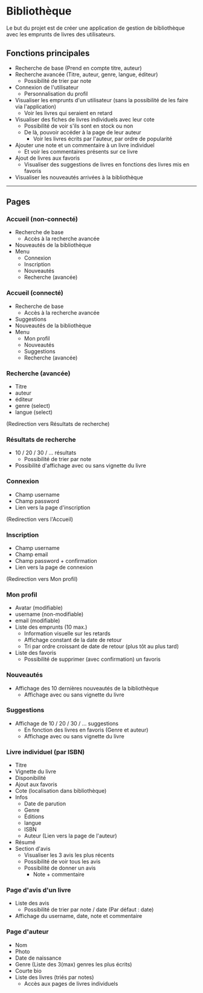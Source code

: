 # Bibliothèque

Le but du projet est de créer une application de gestion de bibliothèque avec les emprunts de livres des utilisateurs.

## Fonctions principales
* Recherche de base (Prend en compte titre, auteur)
* Recherche avancée (Titre, auteur, genre, langue, éditeur)
    * Possibilité de trier par note
* Connexion de l'utilisateur
    * Personnalisation du profil
* Visualiser les emprunts d'un utilisateur (sans la possibilité de les faire via l'application)
    * Voir les livres qui seraient en retard
* Visualiser des fiches de livres individuels avec leur cote
    * Possibilité de voir s'ils sont en stock ou non
    * De là, pouvoir accéder à la page de leur auteur
        * Voir les livres écrits par l'auteur, par ordre de popularité
* Ajouter une note et un commentaire à un livre individuel
    * Et voir les commentaires présents sur ce livre
* Ajout de livres aux favoris
    * Visualiser des suggestions de livres en fonctions des livres mis en favoris
* Visualiser les nouveautés arrivées à la bibliothèque

---

## Pages

### Accueil (non-connecté)
* Recherche de base
    * Accès à la recherche avancée
* Nouveautés de la bibliothèque
* Menu
    * Connexion
    * Inscription
    * Nouveautés
    * Recherche (avancée)

### Accueil (connecté)
* Recherche de base
    * Accès à la recherche avancée
* Suggestions
* Nouveautés de la bibliothèque
* Menu
    * Mon profil
    * Nouveautés
    * Suggestions
    * Recherche (avancée)

### Recherche (avancée)
* Titre
* auteur
* éditeur
* genre (select)
* langue (select)

(Redirection vers Résultats de recherche)

### Résultats de recherche
* 10 / 20 / 30 / ...  résultats
    * Possibilité de trier par note
* Possibilité d'affichage avec ou sans vignette du livre

### Connexion
* Champ username
* Champ password
* Lien vers la page d'inscription

(Redirection vers l'Accueil)

### Inscription
* Champ username
* Champ email
* Champ password + confirmation
* Lien vers la page de connexion

(Redirection vers Mon profil)

### Mon profil
* Avatar (modifiable)
* username (non-modifiable)
* email (modifiable)
* Liste des emprunts (10 max.)
    * Information visuelle sur les retards
    * Affichage constant de la date de retour
    * Tri par ordre croissant de date de retour (plus tôt au plus tard)
* Liste des favoris
    * Possibilité de supprimer (avec confirmation) un favoris

### Nouveautés
* Affichage des 10 dernières nouveautés de la bibliothèque
    * Affichage avec ou sans vignette du livre

### Suggestions
* Affichage de 10 / 20 / 30 / ... suggestions
    * En fonction des livres en favoris (Genre et auteur)
    * Affichage avec ou sans vignette du livre

### Livre individuel (par ISBN)
* Titre
* Vignette du livre
* Disponibilité
* Ajout aux favoris
* Cote (localisation dans bibliothèque)
* Infos
    * Date de parution
    * Genre
    * Éditions
    * langue
    * ISBN
    * Auteur (Lien vers la page de l'auteur)
* Résumé
* Section d'avis
    * Visualiser les 3 avis les plus récents
    * Possibilité de voir tous les avis
    * Possibilité de donner un avis
        * Note + commentaire

### Page d'avis d'un livre
* Liste des avis
    * Possibilité de trier par note / date (Par défaut : date)
* Affichage du username, date, note et commentaire

### Page d'auteur
* Nom
* Photo
* Date de naissance
* Genre (Liste des 3(max) genres les plus écrits)
* Courte bio
* Liste des livres (triés par notes)
    * Accès aux pages de livres individuels
